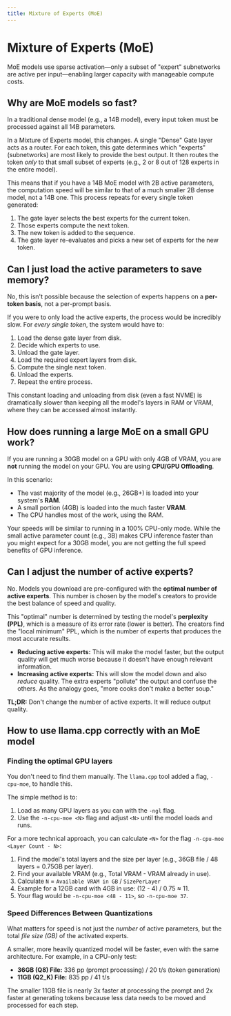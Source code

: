 ```yaml
---
title: Mixture of Experts (MoE)
---
```


# Mixture of Experts (MoE)

MoE models use sparse activation—only a subset of "expert" subnetworks are active per input—enabling larger capacity with manageable compute costs.

## Why are MoE models so fast?

In a traditional dense model (e.g., a 14B model), every input token must be processed against all 14B parameters.

In a Mixture of Experts model, this changes. A single "Dense" Gate layer acts as a router. For each token, this gate determines which "experts" (subnetworks) are most likely to provide the best output. It then routes the token *only* to that small subset of experts (e.g., 2 or 8 out of 128 experts in the entire model).

This means that if you have a 14B MoE model with 2B active parameters, the computation speed will be similar to that of a much smaller 2B dense model, not a 14B one. This process repeats for every single token generated:

1.  The gate layer selects the best experts for the current token.
2.  Those experts compute the next token.
3.  The new token is added to the sequence.
4.  The gate layer re-evaluates and picks a new set of experts for the new token.

## Can I just load the active parameters to save memory?

No, this isn't possible because the selection of experts happens on a **per-token basis**, not a per-prompt basis.

If you were to only load the active experts, the process would be incredibly slow. For *every single token*, the system would have to:

1.  Load the dense gate layer from disk.
2.  Decide which experts to use.
3.  Unload the gate layer.
4.  Load the required expert layers from disk.
5.  Compute the single next token.
6.  Unload the experts.
7.  Repeat the entire process.

This constant loading and unloading from disk (even a fast NVME) is dramatically slower than keeping all the model's layers in RAM or VRAM, where they can be accessed almost instantly.

## How does running a large MoE on a small GPU work?

If you are running a 30GB model on a GPU with only 4GB of VRAM, you are **not** running the model on your GPU. You are using **CPU/GPU Offloading**.

In this scenario:
* The vast majority of the model (e.g., 26GB+) is loaded into your system's **RAM**.
* A small portion (4GB) is loaded into the much faster **VRAM**.
* The CPU handles most of the work, using the RAM.

Your speeds will be similar to running in a 100% CPU-only mode. While the small active parameter count (e.g., 3B) makes CPU inference faster than you might expect for a 30GB model, you are not getting the full speed benefits of GPU inference.

## Can I adjust the number of active experts?

No. Models you download are pre-configured with the **optimal number of active experts**. This number is chosen by the model's creators to provide the best balance of speed and quality.

This "optimal" number is determined by testing the model's **perplexity (PPL)**, which is a measure of its error rate (lower is better). The creators find the "local minimum" PPL, which is the number of experts that produces the most accurate results.

* **Reducing active experts:** This will make the model faster, but the output quality will get much worse because it doesn't have enough relevant information.
* **Increasing active experts:** This will slow the model down and also *reduce* quality. The extra experts "pollute" the output and confuse the others. As the analogy goes, "more cooks don't make a better soup."

**TL;DR:** Don't change the number of active experts. It will reduce output quality.

## How to use llama.cpp correctly with an MoE model

### Finding the optimal GPU layers

You don't need to find them manually. The `llama.cpp` tool added a flag, `-cpu-moe`, to handle this.

The simple method is to:
1.  Load as many GPU layers as you can with the `-ngl` flag.
2.  Use the `-n-cpu-moe <N>` flag and adjust `<N>` until the model loads and runs.

For a more technical approach, you can calculate `<N>` for the flag `-n-cpu-moe <Layer Count - N>`:
1.  Find the model's total layers and the size per layer (e.g., 36GB file / 48 layers = 0.75GB per layer).
2.  Find your available VRAM (e.g., Total VRAM - VRAM already in use).
3.  Calculate `N` = `Available VRAM in GB` / `SizePerLayer`
4.  Example for a 12GB card with 4GB in use: (12 - 4) / 0.75 ≈ 11.
5.  Your flag would be `-n-cpu-moe <48 - 11>`, so `-n-cpu-moe 37`.

### Speed Differences Between Quantizations

What matters for speed is not just the *number* of active parameters, but the total *file size (GB)* of the activated experts.

A smaller, more heavily quantized model will be faster, even with the same architecture. For example, in a CPU-only test:
* **36GB (Q8) File:** 336 pp (prompt processing) / 20 t/s (token generation)
* **11GB (Q2_K) File:** 835 pp / 41 t/s

The smaller 11GB file is nearly 3x faster at processing the prompt and 2x faster at generating tokens because less data needs to be moved and processed for each step.